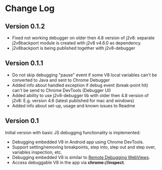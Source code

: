 Change Log
==========

Version 0.1.2
----------------------------
* Fixed not working debugger on older then 4.8 version of j2v8: separate j2v8backport module is created with j2v8 v4.6.0 as dependency.
* j2v8backport is being published together with j2v8-debugger

Version 0.1.1
----------------------------
* Do not skip debugging "pause" event if some V8 local variables can't be converted to Java and sent to Chrome Debugger
* Added info about handled exception if debug event (break-point hit) can't be send to Chrome DevTools (Debugger UI)
* Added ability to use j2v8-debugger lib with older then 4.8 version of j2v8: E.g. version 4.6 (latest published for mac and windows)
* Added info about set-up, usage and known issues to Readme

Version 0.1
----------------------------
Initial version with basic JS debugging functionality is implemented:
* Debugging embedded V8 in Android app using Chrome DevTools.
* Support setting/removing breakpoints, step into, step out and step over, variables inspection, etc.
* Debugging embedded V8 is similar to [Remote Debugging WebViews](https://developers.google.com/web/tools/chrome-devtools/remote-debugging/webviews).
* Access debuggable V8 in the app via **chrome://inspect**.
